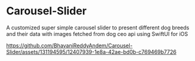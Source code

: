 # Carousel-Slider
A customized super simple carousel slider to present different dog breeds and their data with images fetched from  dog ceo api using SwiftUI for iOS


https://github.com/BhavaniReddyAndem/Carousel-Slider/assets/131194595/12407939-1e8a-42ae-bd0b-c769469b7726

